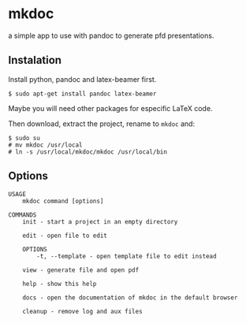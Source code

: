 mkdoc
=====

a simple app to use with pandoc to generate pfd presentations.

Instalation
-----------

Install python, pandoc and latex-beamer first.

    $ sudo apt-get install pandoc latex-beamer

Maybe you will need other packages for especific LaTeX code.

Then download, extract the project, rename to `mkdoc` and:

    $ sudo su
	# mv mkdoc /usr/local
	# ln -s /usr/local/mkdoc/mkdoc /usr/local/bin

Options
-------

	USAGE
		mkdoc command [options]
		
	COMMANDS
		init - start a project in an empty directory

		edit - open file to edit

		OPTIONS
			-t, --template - open template file to edit instead

		view - generate file and open pdf

		help - show this help

		docs - open the documentation of mkdoc in the default browser

		cleanup - remove log and aux files

